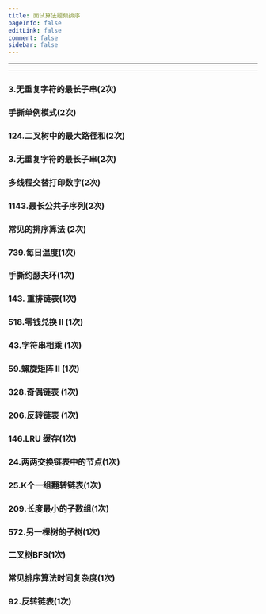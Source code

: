 ```yaml
---
title: 面试算法题频排序
pageInfo: false
editLink: false
comment: false
sidebar: false
---
```


------

------



### 3.无重复字符的最长子串(2次)

### 手撕单例模式(2次)

### 124.二叉树中的最大路径和(2次)

### 3.无重复字符的最长子串(2次)

### 多线程交替打印数字(2次)

### 1143.最长公共子序列(2次)

### 常见的排序算法 (2次)

### 739.每日温度(1次)

### 手撕约瑟夫环(1次)

### 143. 重排链表(1次)

### 518.零钱兑换 II (1次)

### 43.字符串相乘 (1次)

### 59.螺旋矩阵 II (1次)

### 328.奇偶链表 (1次)

### 206.反转链表 (1次)

### 146.LRU 缓存(1次)

### 24.两两交换链表中的节点(1次)

### 25.K个一组翻转链表(1次)

### 209.长度最小的子数组(1次)

### 572.另一棵树的子树(1次)

### 二叉树BFS(1次)

### 常见排序算法时间复杂度(1次)

### 92.反转链表(1次)
